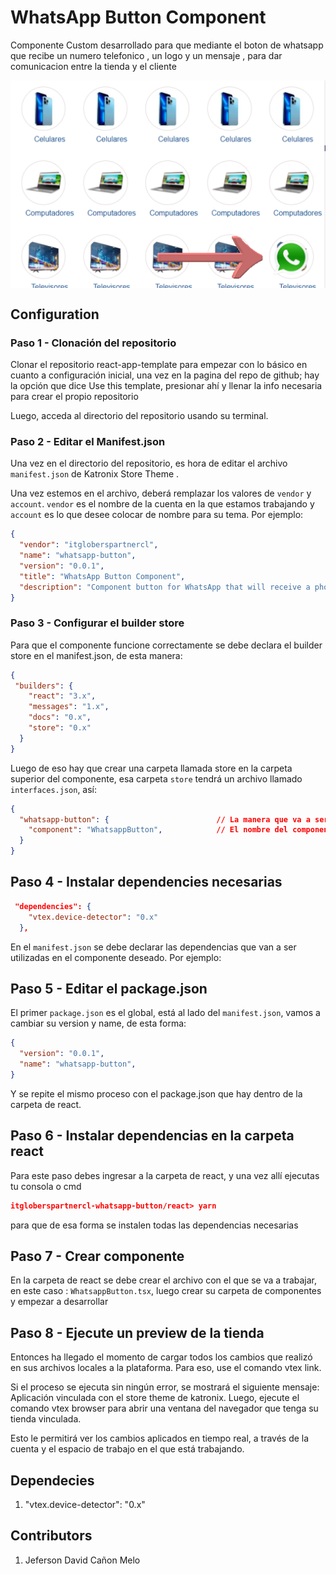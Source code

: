 # WhatsApp Button Component

Componente Custom desarrollado para que mediante el boton de whatsapp que recibe un numero telefonico , un logo y un mensaje , para dar comunicacion entre la tienda y el cliente

 <img src="https://github.com/JeferProgramer/katronix-clone/blob/main/assets/img/Store-Whatsapp.PNG" alt="botton" align="center"/>

## Configuration 
### Paso 1 - Clonación del repositorio
Clonar el repositorio react-app-template para empezar con lo básico en cuanto a configuración inicial, una vez en la pagina del repo de github; hay la opción que dice Use this template, presionar ahí y llenar la info necesaria para crear el propio repositorio

Luego, acceda al directorio del repositorio usando su terminal.

### Paso 2 - Editar el Manifest.json
Una vez en el directorio del repositorio, es hora de editar el archivo `manifest.json` de Katronix Store Theme . 

Una vez estemos en el archivo, deberá remplazar los valores de `vendor` y `account`. `vendor` es el nombre de la cuenta en la que estamos trabajando y `account` es lo que desee colocar de nombre para su tema. Por ejemplo:

```json
{
  "vendor": "itgloberspartnercl",
  "name": "whatsapp-button",
  "version": "0.0.1",
  "title": "WhatsApp Button Component",
  "description": "Component button for WhatsApp that will receive a phone number, a    logo and a message",
}
```


### Paso 3 - Configurar el builder store

Para que el componente funcione correctamente se debe declara el builder store en el manifest.json, de esta manera:
```json
{
 "builders": {
    "react": "3.x",
    "messages": "1.x",
    "docs": "0.x",
    "store": "0.x"
  }
}
```
Luego de eso hay que crear una carpeta llamada store en la carpeta superior del componente, esa carpeta `store` tendrá un archivo llamado `interfaces.json`, así:
```json
{
  "whatsapp-button": {                        // La manera que va a ser declarada el componente en la app vtex, este nombre puede ser diferente al name de como lo llamaste en el manifest.json
    "component": "WhatsappButton",            // El nombre del componente del que éste va a ser alimentado
  }
}
```

## Paso 4 - Instalar dependencies necesarias

```json
 "dependencies": {
    "vtex.device-detector": "0.x"
  },
```
En el `manifest.json` se debe declarar las dependencias que van a ser utilizadas en el componente deseado. Por ejemplo:

## Paso 5 - Editar el package.json

El primer `package.json` es el global, está al lado del `manifest.json`, vamos a cambiar su version y name, de esta forma:

```json
{
  "version": "0.0.1",
  "name": "whatsapp-button",
}
```
Y se repite el mismo proceso con el package.json que hay dentro de la carpeta de react.

## Paso 6 - Instalar dependencias en la carpeta react

Para este paso debes ingresar a la carpeta de react, y una vez allí ejecutas tu consola o cmd

```json
itgloberspartnercl-whatsapp-button/react> yarn
```
para que de esa forma se instalen todas las dependencias necesarias

## Paso 7 - Crear componente
En la carpeta de react se debe crear el archivo con el que se va a trabajar, en este caso : `WhatsappButton.tsx`, luego crear su carpeta de componentes y empezar a desarrollar

## Paso 8 - Ejecute un preview de la tienda

Entonces ha llegado el momento de cargar todos los cambios que realizó en sus archivos locales a la plataforma. Para eso, use el comando vtex link.

Si el proceso se ejecuta sin ningún error, se mostrará el siguiente mensaje: Aplicación vinculada con el store theme de katronix. Luego, ejecute el comando vtex browser para abrir una ventana del navegador que tenga su tienda vinculada.

Esto le permitirá ver los cambios aplicados en tiempo real, a través de la cuenta y el espacio de trabajo en el que está trabajando.

## Dependecies
1. "vtex.device-detector": "0.x"

## Contributors
1. Jeferson David Cañon Melo

